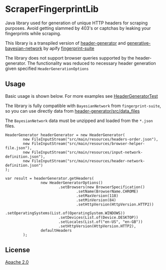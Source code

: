 # ScraperFingerprintLib

Java library used for generation of unique HTTP headers for scraping purposes. Avoid getting slammed by 403's or captchas by leaking your fingerprints while scraping.

This library is a transpiled version of
[header-generator](https://github.com/apify/fingerprint-suite/tree/master/packages/header-generator) and 
[generative-bayesian-network](https://github.com/apify/fingerprint-suite/tree/master/packages/generative-bayesian-network) by apify
[fingerprint-suite](https://github.com/apify/fingerprint-suite/tree/master)

The library does not support browser queries supported by the header-generator. 
The functionality was reduced to necessary header generation given specified `HeaderGenerationOptions`

## Usage
Basic usage is shown below. For more examples see [HeaderGeneratorTest](src/test/java/com/alloc64/scraperfingerprintlib/HeaderGeneratorTest.java)

The library is fully compatible with `BayesianNetwork` from `fingerprint-suite`, so you can use directly data from [header-generator/src/data_files](https://github.com/apify/fingerprint-suite/tree/master/packages/header-generator/src/data_files)

The `BayesianNetwork` data must be unzipped and loaded from the `*.json` files. 

```
HeaderGenerator headerGenerator = new HeaderGenerator(
        new FileInputStream("src/main/resources/headers-order.json"),
        new FileInputStream("src/main/resources/browser-helper-file.json"),
        new FileInputStream("src/main/resources/input-network-definition.json"),
        new FileInputStream("src/main/resources/header-network-definition.json")
);

var result = headerGenerator.getHeaders(
                new HeaderGeneratorOptions()
                        .setBrowsers(new BrowserSpecification()
                                .setName(BrowserName.CHROME)
                                .setMaxVersion(118)
                                .setMinVersion(84)
                                .setHttpVersion(HttpVersion.HTTP2))
                        .setOperatingSystems(List.of(OperatingSystem.WINDOWS))
                        .setDevices(List.of(Device.DESKTOP))
                        .setLocales(List.of("en-US", "en-GB"))
                        .setHttpVersion(HttpVersion.HTTP2),
                defaultHeaders
        );

```

## License
[Apache 2.0](LICENSE.md)
